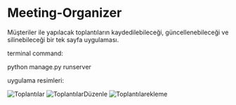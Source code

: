 # Meeting-Organizer
Müşteriler ile yapılacak toplantıların kaydedilebileceği, güncellenebileceği ve silinebileceği bir tek sayfa uygulaması.

terminal command:

python manage.py runserver


uygulama resimleri:

![Toplantılar](https://user-images.githubusercontent.com/58730587/115104945-acd33180-9f64-11eb-8784-27677a73515c.PNG)
![ToplantılarDüzenle](https://user-images.githubusercontent.com/58730587/115104965-c4aab580-9f64-11eb-86c7-606608a9a175.PNG)
![Toplantılarekleme](https://user-images.githubusercontent.com/58730587/115104981-d429fe80-9f64-11eb-9e1e-7f582823e0b0.PNG)
